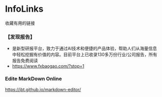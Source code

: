 # InfoLinks
收藏有用的链接

### 【发现报告】
+ 是新型研报平台，致力于通过AI技术和便捷的产品体验，帮助人们从海量信息中轻松挖掘有价值的内容。目前平台上已收录130多万份行业/公司报告，所有报告免费阅读
+ https://www.fxbaogao.com/?stop=1

### Edite MarkDown Online
https://jbt.github.io/markdown-editor/
